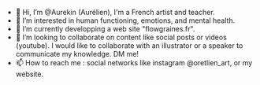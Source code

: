 - 👋 Hi, I’m @Aurekin (Aurélien), I'm a French artist and teacher.
- 👀 I’m interested in human functioning, emotions, and mental health.
- 🌱 I’m currently developping a web site "flowgraines.fr".
- 💞️ I’m looking to collaborate on content like social posts or videos (youtube). I would like to collaborate with an illustrator or a speaker to communicate my knowledge. DM me!
- 📫 How to reach me : social networks like instagram @oretlien_art, or my website.


